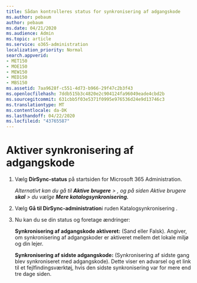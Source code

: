 ```yaml
---
title: Sådan kontrolleres status for synkronisering af adgangskode
ms.author: pebaum
author: pebaum
ms.date: 04/21/2020
ms.audience: Admin
ms.topic: article
ms.service: o365-administration
localization_priority: Normal
search.appverid:
- MET150
- MOE150
- MEW150
- MED150
- MBS150
ms.assetid: 7aa9628f-c551-4d73-b966-29f47c2b3f43
ms.openlocfilehash: 7ddb515b3c4820e2c904124fa96049eade4cbd2b
ms.sourcegitcommit: 631cbb5f03e5371f0995e976536d24e9d13746c3
ms.translationtype: MT
ms.contentlocale: da-DK
ms.lasthandoff: 04/22/2020
ms.locfileid: "43765587"
---
```

# <a name="enable-password-sync"></a>Aktiver synkronisering af adgangskode

1.  Vælg **DirSync-status** på startsiden for Microsoft 365 Administration. 
    
     *Alternativt kan du gå til **Aktive** **brugere** \> , og på siden Aktive brugere **skal** \> du vælge **Mere katalogsynkronisering.*** 
    
2. Vælg **Gå til DirSync-administration**i ruden Katalogsynkronisering . 
    
3. Nu kan du se din status og foretage ændringer:
    
    **Synkronisering af adgangskode aktiveret:** (Sand eller Falsk). Angiver, om synkronisering af adgangskoder er aktiveret mellem det lokale miljø og din lejer. 
    
    **Synkronisering af sidste adgangskode:** (Synkronisering af sidste gang blev synkroniseret med adgangskode). Dette viser en advarsel og et link til et fejlfindingsværktøj, hvis den sidste synkronisering var for mere end tre dage siden. 
    

